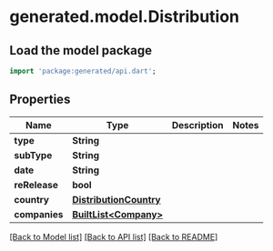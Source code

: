 # generated.model.Distribution

## Load the model package
```dart
import 'package:generated/api.dart';
```

## Properties
Name | Type | Description | Notes
------------ | ------------- | ------------- | -------------
**type** | **String** |  | 
**subType** | **String** |  | 
**date** | **String** |  | 
**reRelease** | **bool** |  | 
**country** | [**DistributionCountry**](DistributionCountry.md) |  | 
**companies** | [**BuiltList&lt;Company&gt;**](Company.md) |  | 

[[Back to Model list]](../README.md#documentation-for-models) [[Back to API list]](../README.md#documentation-for-api-endpoints) [[Back to README]](../README.md)



